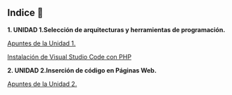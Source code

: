 
## Indice 🚀

**1. UNIDAD 1.Selección de arquitecturas y herramientas de programación.**

[Apuntes de la Unidad 1.](TEMA1/Selecciondearquitecturasyherramientasdeprogramacion.md)

[Instalación de Visual Studio Code con PHP](TEMA1/VisualStudioCodePHP.md)

**2. UNIDAD 2.Inserción de código en Páginas Web.**

[Apuntes de la Unidad 2.](TEMA2/Insercioncodigopaginasweb.md)